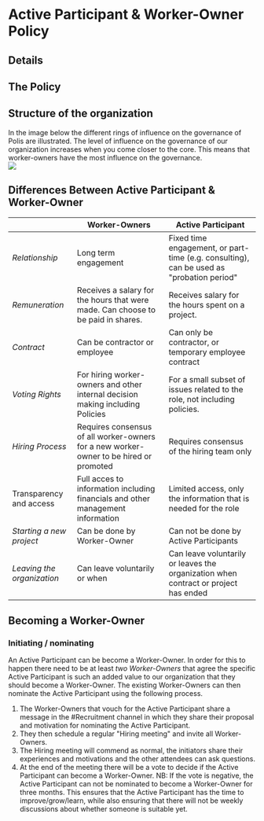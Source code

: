 # Active Participant & Worker-Owner Policy 
## Details



## The Policy 

## Structure of the organization 
In the image below the different rings of influence on the governance of Polis are illustrated. The level of influence on the governance of our organization increases when you come closer to the core. This means that worker-owners have the most influence on the governance.  
**![](https://lh5.googleusercontent.com/fneuuMEZkw7E0IyzCYm7XcwG3zr1BR-sxbYzSVrH6IbK-cn_hq2L_ofwtLPfEf8C2iW7ldClYihEbIfRKrMgfOpuqyJ8JjZ-FIwcdo5ySfUZSQYnsludeS3QzcSDMprglLN-7E_BhGs)**
## Differences Between Active Participant & Worker-Owner

|  |Worker-Owners | Active Participant|
|--|----------------------------------|---| 
| *Relationship* | Long term engagement | Fixed time engagement, or part-time (e.g. consulting), can be used as "probation period"                              |
| *Remuneration*  |  Receives a salary for the hours that were made. Can choose to be paid in shares.  |  Receives salary for the hours spent on a project. 
|*Contract* | Can be contractor or employee| Can only be contractor, or temporary employee contract
| *Voting Rights* |  For hiring worker-owners and other internal decision making including Policies | For a small subset of issues related to the role, not including policies.                                 |
| *Hiring Process*| Requires consensus of all worker-owners for a new worker-owner to be hired or promoted | Requires consensus of the hiring team only 
Transparency and access | Full acces to information including  financials and other management information                           |Limited access, only the information that is needed for the role 
| *Starting a new project* | Can be done by Worker-Owner | Can not be done by Active Participants                             |
| *Leaving the organization* | Can leave voluntarily or when     | Can leave voluntarily or leaves the organization when contract or project has ended



## Becoming a Worker-Owner
### Initiating / nominating  
An Active Participant can be become a Worker-Owner. In order for this to happen there need to be at least *two Worker-Owners* that agree the specific Active Participant is such an added value to our organization that they should become a Worker-Owner. The existing Worker-Owners can then nominate the Active Participant using the following process. 
1. The Worker-Owners that vouch for the Active Participant share a message in the #Recruitment channel in which they share their proposal and motivation for nominating the Active Participant. 
2. They then schedule a regular "Hiring meeting" and invite all Worker-Owners. 
3. The Hiring meeting will commend as normal, the initiators share their experiences and motivations and the other attendees can ask questions.
4. At the end of the meeting there will be a vote to decide if the Active Participant can become a Worker-Owner. 
NB:  If the vote is negative, the Active Participant can not be nominated to become a Worker-Owner for three months. This ensures that the Active Participant has the time to improve/grow/learn, while also ensuring that there will not be weekly discussions about whether someone is suitable yet. 

